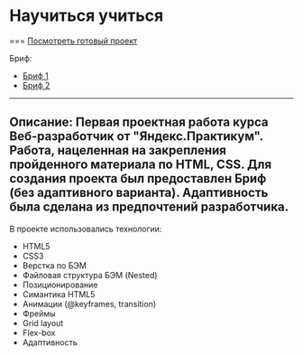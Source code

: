 # Научиться учиться
===
[Посмотреть готовый проект](https://taashev.github.io/how-to-learn "Посмотреть говотоый проект")

Бриф:
* [Бриф 1](https://code.s3.yandex.net/web-developer/project-1/sprint-1-brief.pdf "Первая часть Брифа")
* [Бриф 2](https://code.s3.yandex.net/web-developer/project-1/sprint-2-brief.pdf "Вторая часть Брифа")
---
Описание:
Первая проектная работа курса Веб-разработчик от "Яндекс.Практикум".
Работа, нацеленная на закрепления пройденного материала по HTML, CSS.
Для создания проекта был предоставлен Бриф (без адаптивного варианта).
Адаптивность была сделана из предпочтений разработчика.
---
В проекте использовались технологии:
* HTML5
* CSS3
* Верстка по БЭМ
* Файловая структура БЭМ (Nested)
* Позиционирование
* Симантика HTML5
* Анимации (@keyframes, transition)
* Фреймы
* Grid layout
* Flex-box
* Адаптивность
